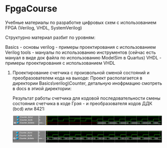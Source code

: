 # FpgaCourse
Учебные материалы по разработке цифровых схем с использованием FPGA (Verilog, VHDL, SystemVerilog)

Структурно материал разбит по уровням:

Basics - основы
    verilog - примеры проектирования с использованием Verilog
    tools - мануалы по использованию инструментов (сейчас есть мануал в виде док файла по использованию ModelSim в Quartus)
    VHDL - примеры проектирования с использованием VHDL


1. Проектирование счетчика с произвольной сменой состояний и преобразователем кода на выходе:
   Проект располагается в директории Basics\verilog\Counter, детальную инофрмацию смотреть в docs в этиой директории:
   
   Результат работы счетчика для кодовой последовательности смены состояния счетчика в коде Грэя - и преобразователя кодов ДДК (bcd) или 8421:
   
   ![Counter work result](https://github.com/ExperimentalPhysics/FpgaCourse/blob/master/Basics/verilog/Counter/docs/result1.png?raw=true)
   
    ![Counter work result2](https://github.com/ExperimentalPhysics/FpgaCourse/blob/master/Basics/verilog/Counter/docs/result2.png?raw=true)
   
